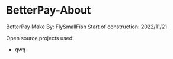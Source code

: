 # BetterPay-About
BetterPay Make By: FlySmallFish
Start of construction: 2022/11/21

  Open source projects used:
- qwq
